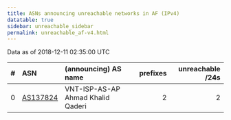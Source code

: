 ```yaml
---
title: ASNs announcing unreachable networks in AF (IPv4)
datatable: true
sidebar: unreachable_sidebar
permalink: unreachable_af-v4.html
---
```


Data as of 2018-12-11 02:35:00 UTC


<div class="datatable-begin"></div>

|   # | ASN                                      | (announcing) AS name              |   prefixes |   unreachable /24s |
|----:|:-----------------------------------------|:----------------------------------|-----------:|-------------------:|
|   0 | [AS137824](unreachable_AS137824-v4.html) | VNT-ISP-AS-AP Ahmad Khalid Qaderi |          2 |                  2 |

<div class="datatable-end"></div>